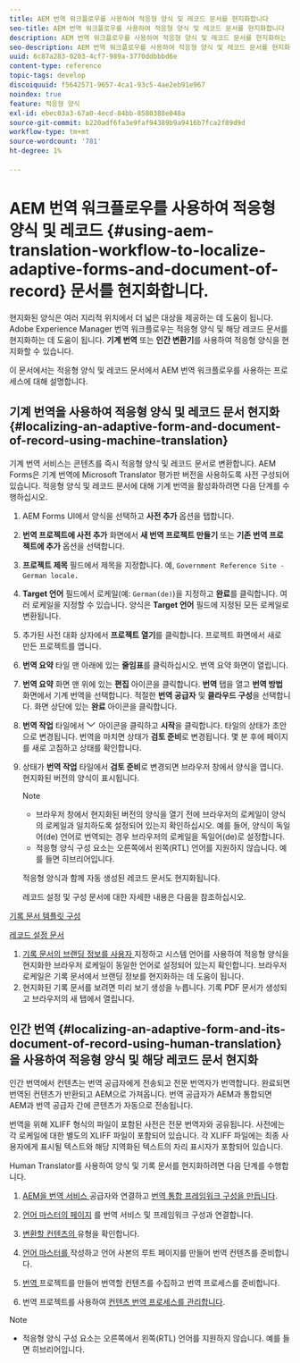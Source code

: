 ```yaml
---
title: AEM 번역 워크플로우를 사용하여 적응형 양식 및 레코드 문서를 현지화합니다
seo-title: AEM 번역 워크플로우를 사용하여 적응형 양식 및 레코드 문서를 현지화합니다
description: AEM 번역 워크플로우를 사용하여 적응형 양식 및 레코드 문서를 현지화하는 방법을 알아봅니다.
seo-description: AEM 번역 워크플로우를 사용하여 적응형 양식 및 레코드 문서를 현지화하는 방법을 알아봅니다.
uuid: 6c87a283-0203-4cf7-989a-3770ddbbbd6e
content-type: reference
topic-tags: develop
discoiquuid: f5642571-9657-4ca1-93c5-4ae2eb91e967
noindex: true
feature: 적응형 양식
exl-id: ebec03a3-67a0-4ecd-84bb-8580388e048a
source-git-commit: b220adf6fa3e9faf94389b9a9416b7fca2f89d9d
workflow-type: tm+mt
source-wordcount: '781'
ht-degree: 1%

---
```


# AEM 번역 워크플로우를 사용하여 적응형 양식 및 레코드 {#using-aem-translation-workflow-to-localize-adaptive-forms-and-document-of-record} 문서를 현지화합니다.

현지화된 양식은 여러 지리적 위치에서 더 넓은 대상을 제공하는 데 도움이 됩니다. Adobe Experience Manager 번역 워크플로우는 적응형 양식 및 해당 레코드 문서를 현지화하는 데 도움이 됩니다. **기계 번역** 또는 **인간 변환기**&#x200B;를 사용하여 적응형 양식을 현지화할 수 있습니다.

이 문서에서는 적응형 양식 및 레코드 문서에서 AEM 번역 워크플로우를 사용하는 프로세스에 대해 설명합니다.

## 기계 번역을 사용하여 적응형 양식 및 레코드 문서 현지화 {#localizing-an-adaptive-form-and-document-of-record-using-machine-translation}

기계 번역 서비스는 콘텐츠를 즉시 적응형 양식 및 레코드 문서로 변환합니다. AEM Forms은 기계 번역에 Microsoft Translator 평가판 버전을 사용하도록 사전 구성되어 있습니다. 적응형 양식 및 레코드 문서에 대해 기계 번역을 활성화하려면 다음 단계를 수행하십시오.

1. AEM Forms UI에서 양식을 선택하고 **사전 추가** 옵션을 탭합니다.
1. **번역 프로젝트에 사전 추가** 화면에서 **새 번역 프로젝트 만들기** 또는 **기존 번역 프로젝트에 추가** 옵션을 선택합니다.
1. **프로젝트 제목** 필드에서 제목을 지정합니다. 예, `Government Reference Site - German locale.`
1. **Target 언어** 필드에서 로케일(예: `German(de)`)을 지정하고 **완료**&#x200B;를 클릭합니다. 여러 로케일을 지정할 수 있습니다. 양식은 **Target 언어** 필드에 지정된 모든 로케일로 변환됩니다.
1. 추가된 사전 대화 상자에서 **프로젝트 열기**&#x200B;를 클릭합니다. 프로젝트 화면에서 새로 만든 프로젝트를 엽니다.
1. **번역 요약** 타일 맨 아래에 있는 **줄임표**&#x200B;를 클릭하십시오. 번역 요약 화면이 열립니다.
1. **번역 요약** 화면 맨 위에 있는 **편집** 아이콘을 클릭합니다. **번역** 탭을 열고 **번역 방법** 화면에서 기계 번역을 선택합니다. 적절한 **번역 공급자** 및 **클라우드 구성**&#x200B;을 선택합니다. 화면 상단에 있는 **완료** 아이콘을 클릭합니다.
1. **번역 작업** 타일에서 ![aem62forms_downarrow](assets/aem62forms_downarrow.png) 아이콘을 클릭하고 **시작**&#x200B;을 클릭합니다. 타일의 상태가 초안으로 변경됩니다. 번역을 마치면 상태가 **검토 준비**&#x200B;로 변경됩니다. 몇 분 후에 페이지를 새로 고침하고 상태를 확인합니다.
1. 상태가 **번역 작업** 타일에서 **검토 준비**&#x200B;로 변경되면 브라우저 창에서 양식을 엽니다. 현지화된 버전의 양식이 표시됩니다.

   >[!NOTE]
   >
   >* 브라우저 창에서 현지화된 버전의 양식을 열기 전에 브라우저의 로케일이 양식의 로케일과 일치하도록 설정되어 있는지 확인하십시오. 예를 들어, 양식이 독일어(de) 언어로 번역되는 경우 브라우저의 로케일을 독일어(de)로 설정합니다.
   >* 적응형 양식 구성 요소는 오른쪽에서 왼쪽(RTL) 언어를 지원하지 않습니다. 예를 들면 히브리어입니다.


   적응형 양식과 함께 자동 생성된 레코드 문서도 현지화됩니다.

   레코드 설정 및 구성 문서에 대한 자세한 내용은 다음을 참조하십시오.

[기록 문서 템플릿 구성](/help/forms/using/generate-document-of-record-for-non-xfa-based-adaptive-forms.md#p-document-of-record-template-configuration-p)

[레코드 설정 문서](/help/forms/using/generate-document-of-record-for-non-xfa-based-adaptive-forms.md#p-document-of-record-settings-p)

1. [기록 문서의 브랜딩 정보를 사용자 ](/help/forms/using/generate-document-of-record-for-non-xfa-based-adaptive-forms.md) 지정하고 시스템 언어를 사용하여 적응형 양식을 현지화한 브라우저 로케일이 동일한 언어로 설정되어 있는지 확인합니다. 브라우저 로케일은 기록 문서에서 브랜딩 정보를 현지화하는 데 도움이 됩니다.
1. 현지화된 기록 문서를 보려면 미리 보기 생성을 누릅니다. 기록 PDF 문서가 생성되고 브라우저의 새 탭에서 열립니다.

## 인간 번역 {#localizing-an-adaptive-form-and-its-document-of-record-using-human-translation}을 사용하여 적응형 양식 및 해당 레코드 문서 현지화

인간 번역에서 컨텐츠는 번역 공급자에게 전송되고 전문 번역자가 번역합니다. 완료되면 번역된 컨텐츠가 반환되고 AEM으로 가져옵니다. 번역 공급자가 AEM과 통합되면 AEM과 번역 공급자 간에 콘텐츠가 자동으로 전송됩니다.

번역을 위해 XLIFF 형식의 파일이 포함된 사전은 전문 번역자와 공유됩니다. 사전에는 각 로케일에 대한 별도의 XLIFF 파일이 포함되어 있습니다. 각 XLIFF 파일에는 최종 사용자에게 표시될 텍스트와 해당 지역화된 텍스트의 자리 표시자가 포함되어 있습니다.

Human Translator를 사용하여 양식 및 기록 문서를 현지화하려면 다음 단계를 수행합니다.

1. [AEM을 번역 서비스 ](/help/sites-administering/tc-tic.md) 공급자와 연결하고  [번역 통합 프레임워크 구성을 만듭니다](/help/sites-administering/tc-tic.md).

1. [언어 마스터의 페이지](/help/sites-administering/tc-tic.md) 를 번역 서비스 및 프레임워크 구성과 연결합니다.

1. [변환할 컨텐츠의 ](/help/sites-administering/tc-rules.md) 유형을 확인합니다.

1. [언어 마스터를 ](/help/sites-administering/tc-prep.md) 작성하고 언어 사본의 루트 페이지를 만들어 번역 컨텐츠를 준비합니다.

1. [번역 ](/help/sites-administering/tc-manage.md) 프로젝트를 만들어 번역할 컨텐츠를 수집하고 번역 프로세스를 준비합니다.

1. 번역 프로젝트를 사용하여 [컨텐츠 번역 프로세스를 관리합니다](/help/sites-administering/tc-manage.md).

>[!NOTE]
>
>* 적응형 양식 구성 요소는 오른쪽에서 왼쪽(RTL) 언어를 지원하지 않습니다. 예를 들면 히브리어입니다.

>


